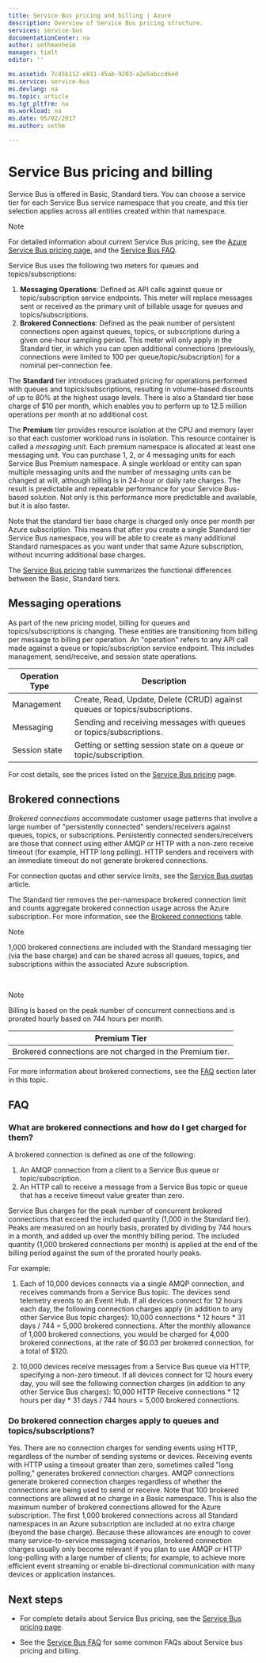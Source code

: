 ```yaml
---
title: Service Bus pricing and billing | Azure
description: Overview of Service Bus pricing structure.
services: service-bus
documentationCenter: na
author: sethmanheim
manager: timlt
editor: ''

ms.assetid: 7c45b112-e911-45ab-9203-a2e5abccd6e0
ms.service: service-bus
ms.devlang: na
ms.topic: article
ms.tgt_pltfrm: na
ms.workload: na
ms.date: 05/02/2017
ms.author: sethm

---
```

# Service Bus pricing and billing

Service Bus is offered in Basic, Standard tiers. You can choose a service tier for each Service Bus service namespace that you create, and this tier selection applies across all entities created within that namespace.

>[!NOTE]
> For detailed information about current Service Bus pricing, see the [Azure Service Bus pricing page](https://www.azure.cn/pricing/details/service-bus/), and the [Service Bus FAQ](./service-bus-faq.md#service-bus-pricing).
>
>

Service Bus uses the following two meters for queues and topics/subscriptions:

1. **Messaging Operations**: Defined as API calls against queue or topic/subscription service endpoints. This meter will replace messages sent or received as the primary unit of billable usage for queues and topics/subscriptions.
2. **Brokered Connections**: Defined as the peak number of persistent connections open against queues, topics, or subscriptions during a given one-hour sampling period. This meter will only apply in the Standard tier, in which you can open additional connections (previously, connections were limited to 100 per queue/topic/subscription) for a nominal per-connection fee.

The **Standard** tier introduces graduated pricing for operations performed with queues and topics/subscriptions, resulting in volume-based discounts of up to 80% at the highest usage levels. There is also a Standard tier base charge of $10 per month, which enables you to perform up to 12.5 million operations per month at no additional cost.

The **Premium** tier provides resource isolation at the CPU and memory layer so that each customer workload runs in isolation. This resource container is called a *messaging unit*. Each premium namespace is allocated at least one messaging unit. You can purchase 1, 2, or 4 messaging units for each Service Bus Premium namespace. A single workload or entity can span multiple messaging units and the number of messaging units can be changed at will, although billing is in 24-hour or daily rate charges. The result is predictable and repeatable performance for your Service Bus-based solution. Not only is this performance more predictable and available, but it is also faster.

Note that the standard tier base charge is charged only once per month per Azure subscription. This means that after you create a single Standard tier Service Bus namespace, you will be able to create as many additional Standard namespaces as you want under that same Azure subscription, without incurring additional base charges.

The [Service Bus pricing](/pricing/details/service-bus/) table summarizes the functional differences between the Basic, Standard tiers.

## Messaging operations

As part of the new pricing model, billing for queues and topics/subscriptions is changing. These entities are transitioning from billing per message to billing per operation. An "operation" refers to any API call made against a queue or topic/subscription service endpoint. This includes management, send/receive, and session state operations.

|Operation Type|Description|
|---|---|
|Management|Create, Read, Update, Delete (CRUD) against queues or topics/subscriptions.|
|Messaging|Sending and receiving messages with queues or topics/subscriptions.|
|Session state|Getting or setting session state on a queue or topic/subscription.|

For cost details, see the prices listed on the [Service Bus pricing](/pricing/details/service-bus/) page.

## Brokered connections

*Brokered connections* accommodate customer usage patterns that involve a large number of "persistently connected" senders/receivers against queues, topics, or subscriptions. Persistently connected senders/receivers are those that connect using either AMQP or HTTP with a non-zero receive timeout (for example, HTTP long polling). HTTP senders and receivers with an immediate timeout do not generate brokered connections.

For connection quotas and other service limits, see the [Service Bus quotas](./service-bus-quotas.md) article.

The Standard tier removes the per-namespace brokered connection limit and counts aggregate brokered connection usage across the Azure subscription. For more information, see the [Brokered connections](/pricing/details/service-bus/) table.

>[!NOTE]
> 1,000 brokered connections are included with the Standard messaging tier (via the base charge) and can be shared across all queues, topics, and subscriptions within the associated Azure subscription.
>
>

<br />

>[!NOTE]
> Billing is based on the peak number of concurrent connections and is prorated hourly based on 744 hours per month.
>
>

| Premium Tier |
| --- |
| Brokered connections are not charged in the Premium tier. |

For more information about brokered connections, see the [FAQ](#faq) section later in this topic.

## FAQ

### What are brokered connections and how do I get charged for them?
A brokered connection is defined as one of the following:

1. An AMQP connection from a client to a Service Bus queue or topic/subscription.
2. An HTTP call to receive a message from a Service Bus topic or queue that has a receive timeout value greater than zero.

Service Bus charges for the peak number of concurrent brokered connections that exceed the included quantity (1,000 in the Standard tier). Peaks are measured on an hourly basis, prorated by dividing by 744 hours in a month, and added up over the monthly billing period. The included quantity (1,000 brokered connections per month) is applied at the end of the billing period against the sum of the prorated hourly peaks.

For example:

1. Each of 10,000 devices connects via a single AMQP connection, and receives commands from a Service Bus topic. The devices send telemetry events to an Event Hub. If all devices connect for 12 hours each day, the following connection charges apply (in addition to any other Service Bus topic charges): 10,000 connections * 12 hours * 31 days / 744 = 5,000 brokered connections. After the monthly allowance of 1,000 brokered connections, you would be charged for 4,000 brokered connections, at the rate of $0.03 per brokered connection, for a total of $120.

4. 10,000 devices receive messages from a Service Bus queue via HTTP, specifying a non-zero timeout. If all devices connect for 12 hours every day, you will see the following connection charges (in addition to any other Service Bus charges): 10,000 HTTP Receive connections * 12 hours per day * 31 days / 744 hours = 5,000 brokered connections.

### Do brokered connection charges apply to queues and topics/subscriptions?

Yes. There are no connection charges for sending events using HTTP, regardless of the number of sending systems or devices. Receiving events with HTTP using a timeout greater than zero, sometimes called "long polling," generates brokered connection charges. AMQP connections generate brokered connection charges regardless of whether the connections are being used to send or receive. Note that 100 brokered connections are allowed at no charge in a Basic namespace. This is also the maximum number of brokered connections allowed for the Azure subscription. The first 1,000 brokered connections across all Standard namespaces in an Azure subscription are included at no extra charge (beyond the base charge). Because these allowances are enough to cover many service-to-service messaging scenarios, brokered connection charges usually only become relevant if you plan to use AMQP or HTTP long-polling with a large number of clients; for example, to achieve more efficient event streaming or enable bi-directional communication with many devices or application instances.

## Next steps

- For complete details about Service Bus pricing, see the [Service Bus pricing page](https://www.azure.cn/pricing/details/service-bus/).

* See the [Service Bus FAQ](./service-bus-faq.md#service-bus-pricing) for some common FAQs about Service bus pricing and billing.

[Azure portal]: https://portal.azure.cn

